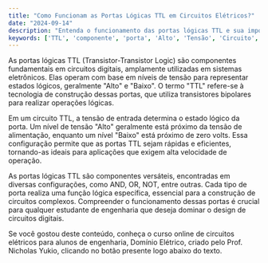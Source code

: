 ```yaml
---
title: "Como Funcionam as Portas Lógicas TTL em Circuitos Elétricos?"
date: "2024-09-14"
description: "Entenda o funcionamento das portas lógicas TTL e sua importância em circuitos elétricos."
keywords: ['TTL', 'componente', 'porta', 'Alto', 'Tensão', 'Circuito', 'configuração']
---
```


As portas lógicas TTL (Transistor-Transistor Logic) são componentes fundamentais em circuitos digitais, amplamente utilizadas em sistemas eletrônicos. Elas operam com base em níveis de tensão para representar estados lógicos, geralmente "Alto" e "Baixo". O termo "TTL" refere-se à tecnologia de construção dessas portas, que utiliza transistores bipolares para realizar operações lógicas.

Em um circuito TTL, a tensão de entrada determina o estado lógico da porta. Um nível de tensão "Alto" geralmente está próximo da tensão de alimentação, enquanto um nível "Baixo" está próximo de zero volts. Essa configuração permite que as portas TTL sejam rápidas e eficientes, tornando-as ideais para aplicações que exigem alta velocidade de operação.

As portas lógicas TTL são componentes versáteis, encontradas em diversas configurações, como AND, OR, NOT, entre outras. Cada tipo de porta realiza uma função lógica específica, essencial para a construção de circuitos complexos. Compreender o funcionamento dessas portas é crucial para qualquer estudante de engenharia que deseja dominar o design de circuitos digitais.

Se você gostou deste conteúdo, conheça o curso online de circuitos elétricos para alunos de engenharia, Domínio Elétrico, criado pelo Prof. Nicholas Yukio, clicando no botão presente logo abaixo do texto.